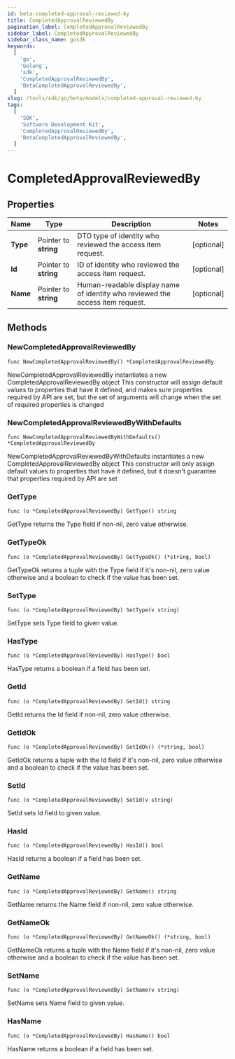 ```yaml
---
id: beta-completed-approval-reviewed-by
title: CompletedApprovalReviewedBy
pagination_label: CompletedApprovalReviewedBy
sidebar_label: CompletedApprovalReviewedBy
sidebar_class_name: gosdk
keywords:
  [
    'go',
    'Golang',
    'sdk',
    'CompletedApprovalReviewedBy',
    'BetaCompletedApprovalReviewedBy',
  ]
slug: /tools/sdk/go/beta/models/completed-approval-reviewed-by
tags:
  [
    'SDK',
    'Software Development Kit',
    'CompletedApprovalReviewedBy',
    'BetaCompletedApprovalReviewedBy',
  ]
---
```


# CompletedApprovalReviewedBy

## Properties

| Name | Type | Description | Notes |
| --- | --- | --- | --- |
| **Type** | Pointer to **string** | DTO type of identity who reviewed the access item request. | [optional] |
| **Id** | Pointer to **string** | ID of identity who reviewed the access item request. | [optional] |
| **Name** | Pointer to **string** | Human-readable display name of identity who reviewed the access item request. | [optional] |

## Methods

### NewCompletedApprovalReviewedBy

`func NewCompletedApprovalReviewedBy() *CompletedApprovalReviewedBy`

NewCompletedApprovalReviewedBy instantiates a new CompletedApprovalReviewedBy object This constructor will assign default values to properties that have it defined, and makes sure properties required by API are set, but the set of arguments will change when the set of required properties is changed

### NewCompletedApprovalReviewedByWithDefaults

`func NewCompletedApprovalReviewedByWithDefaults() *CompletedApprovalReviewedBy`

NewCompletedApprovalReviewedByWithDefaults instantiates a new CompletedApprovalReviewedBy object This constructor will only assign default values to properties that have it defined, but it doesn't guarantee that properties required by API are set

### GetType

`func (o *CompletedApprovalReviewedBy) GetType() string`

GetType returns the Type field if non-nil, zero value otherwise.

### GetTypeOk

`func (o *CompletedApprovalReviewedBy) GetTypeOk() (*string, bool)`

GetTypeOk returns a tuple with the Type field if it's non-nil, zero value otherwise and a boolean to check if the value has been set.

### SetType

`func (o *CompletedApprovalReviewedBy) SetType(v string)`

SetType sets Type field to given value.

### HasType

`func (o *CompletedApprovalReviewedBy) HasType() bool`

HasType returns a boolean if a field has been set.

### GetId

`func (o *CompletedApprovalReviewedBy) GetId() string`

GetId returns the Id field if non-nil, zero value otherwise.

### GetIdOk

`func (o *CompletedApprovalReviewedBy) GetIdOk() (*string, bool)`

GetIdOk returns a tuple with the Id field if it's non-nil, zero value otherwise and a boolean to check if the value has been set.

### SetId

`func (o *CompletedApprovalReviewedBy) SetId(v string)`

SetId sets Id field to given value.

### HasId

`func (o *CompletedApprovalReviewedBy) HasId() bool`

HasId returns a boolean if a field has been set.

### GetName

`func (o *CompletedApprovalReviewedBy) GetName() string`

GetName returns the Name field if non-nil, zero value otherwise.

### GetNameOk

`func (o *CompletedApprovalReviewedBy) GetNameOk() (*string, bool)`

GetNameOk returns a tuple with the Name field if it's non-nil, zero value otherwise and a boolean to check if the value has been set.

### SetName

`func (o *CompletedApprovalReviewedBy) SetName(v string)`

SetName sets Name field to given value.

### HasName

`func (o *CompletedApprovalReviewedBy) HasName() bool`

HasName returns a boolean if a field has been set.
